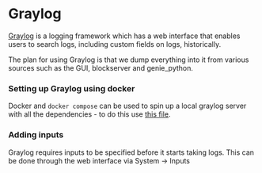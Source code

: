 # Graylog

[Graylog](https://docs.graylog.org/) is a logging framework which has a web interface that enables users to search logs, including custom fields on logs, historically. 

The plan for using Graylog is that we dump everything into it from various sources such as the GUI, blockserver and genie_python. 

### Setting up Graylog using docker

Docker and `docker compose` can be used to spin up a local graylog server with all the dependencies - to do this use [this file](https://docs.graylog.org/en/4.0/pages/installation/docker.html#persisting-data). 

### Adding inputs 

Graylog requires inputs to be specified before it starts taking logs. This can be done through the web interface via System -> Inputs 